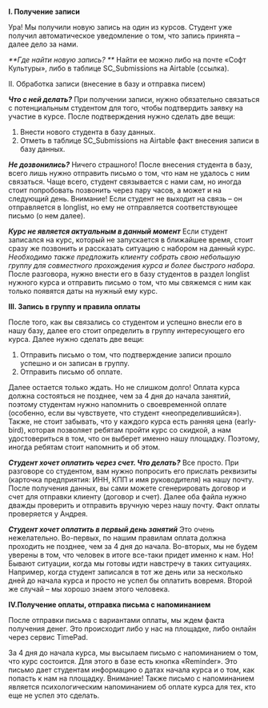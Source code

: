 **I. Получение записи**

Ура! Мы получили новую запись на один из курсов. Студент уже получил автоматическое уведомление о том, что запись принята – далее дело за нами. 

_**Где найти новую запись? **_
Найти ее можно либо на почте «Софт Культуры», либо в таблице SC_Submissions на Airtable (ссылка). 

II. Обработка записи (внесение в базу и отправка писем)

_**Что с ней делать?**_
При получении записи, нужно обязательно связаться с потенциальным студентом для того, чтобы подтвердить заявку на участие в курсе.
После подтверждения нужно сделать две вещи: 
1. Внести нового студента в базу данных. 
2. Отметь в таблице SC_Submissions на Airtable факт внесения записи в базу данных. 

_**Не дозвонились?**_
Ничего страшного! После внесения студента в базу, всего лишь нужно отправить письмо о том, что нам не удалось с ним связаться. Чаще всего, студент связывается с нами сам, но иногда стоит попробовать позвонить через пару часов, а может и на следующий день.
Внимание! Если студент не выходит на связь – он отправляется в longlist, но ему не отправляется соответствующее письмо (о нем далее). 

_**Курс не является актуальным в данный момент**_
Если студент записался на курс, который не запускается в ближайшее время, стоит сразу же позвонить и рассказать ситуацию с набором на данный курс.  _Необходимо также предложить клиенту собрать свою небольшую группу для совместного прохождения курса и более быстрого набора._ 
После разговора, нужно внести его в базу студентов в раздел longlist нужного курса и отправить письмо о том, что мы свяжемся с ним как только появятся даты на нужный ему курс. 

**III. Запись в группу и правила оплаты**

После того, как вы связались со студентом и успешно внесли его в нашу базу, далее его стоит определить в группу интересующего его курса. Далее нужно сделать две вещи: 
1. Отправить письмо о том, что подтверждение записи прошло успешно и он записан в группу. 
2. Отправить письмо об оплате. 

Далее остается только ждать. Но не слишком долго! 
Оплата курса должна состояться не позднее, чем за 4 дня до начала занятий, поэтому студентам нужно напомнить о своевременной оплате (особенно, если вы чувствуете, что студент «неопределившийся»).
Также, не стоит забывать, что у каждого курса есть ранняя цена (early-bird), которая позволяет ребятам пройти курс со скидкой, а нам удостовериться в том, что он выберет именно нашу площадку. Поэтому, иногда ребятам стоит напомнить и об этом. 

_**Студент хочет оплатить через счет. Что делать?**_
Все просто. При разговоре со студентом, вам нужно попросить его прислать реквизиты (карточка предприятия: ИНН, КПП и имя руководителя) на нашу почту.
После получения данных, вы сами можете сгенерировать договор и счет для отправки клиенту (договор и счет). Далее оба файла нужно дважды проверить и отправить вручную через нашу почту. Факт оплаты проверяется у Андрея.

_**Студент хочет оплатить в первый день занятий**_
Это очень нежелательно. 
Во-первых, по нашим правилам оплата должна проходить не позднее, чем за 4 дня до начала. Во-вторых, мы не будем уверены в том, что человек в итоге все-таки придет именно к нам. 
Но! Бывают ситуации, когда мы готовы идти навстречу в таких ситуациях. Например, когда студент записался в тот же день или за несколько дней до начала курса и просто не успел бы оплатить вовремя. Второй же случай – мы хорошо знаем этого человека. 

**IV.Получение оплаты, отправка письма с напоминанием**

После отправки письма с вариантами оплаты, мы ждем факта получения денег. Это происходит либо у нас на площадке, либо онлайн через сервис TimePad. 

За 4 дня до начала курса, мы высылаем письмо с напоминанием о том, что курс состоится. Для этого в базе есть кнопка «Reminder».  Это письмо дает студентам информацию о датах начала курса и о том, как попасть к нам на площадку. 
Внимание! Также письмо с напоминанием является психологическим напоминанием об оплате курса для тех, кто еще не успел это сделать. 
